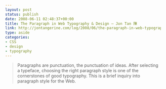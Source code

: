 ```yaml
---
layout: post
status: publish
date: 2008-06-11 02:48:37+00:00
title: The Paragraph in Web Typography & Design — Jon Tan 陳
link: http://jontangerine.com/log/2008/06/the-paragraph-in-web-typography-and-design
type: aside
categories:
- CSS
- design
- typography
---
```


> Paragraphs are punctuation, the punctuation of ideas. After selecting a typeface, choosing the right paragraph style is one of the cornerstones of good typography. This is a brief inquiry into paragraph style for the Web.
